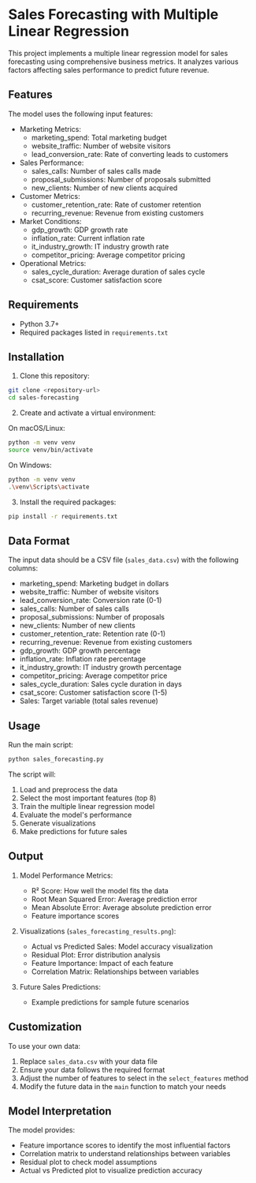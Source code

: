 # Sales Forecasting with Multiple Linear Regression

This project implements a multiple linear regression model for sales forecasting using comprehensive business metrics. It analyzes various factors affecting sales performance to predict future revenue.

## Features

The model uses the following input features:
- Marketing Metrics:
  - marketing_spend: Total marketing budget
  - website_traffic: Number of website visitors
  - lead_conversion_rate: Rate of converting leads to customers
- Sales Performance:
  - sales_calls: Number of sales calls made
  - proposal_submissions: Number of proposals submitted
  - new_clients: Number of new clients acquired
- Customer Metrics:
  - customer_retention_rate: Rate of customer retention
  - recurring_revenue: Revenue from existing customers
- Market Conditions:
  - gdp_growth: GDP growth rate
  - inflation_rate: Current inflation rate
  - it_industry_growth: IT industry growth rate
  - competitor_pricing: Average competitor pricing
- Operational Metrics:
  - sales_cycle_duration: Average duration of sales cycle
  - csat_score: Customer satisfaction score

## Requirements

- Python 3.7+
- Required packages listed in `requirements.txt`

## Installation

1. Clone this repository:
```bash
git clone <repository-url>
cd sales-forecasting
```

2. Create and activate a virtual environment:

On macOS/Linux:
```bash
python -m venv venv
source venv/bin/activate
```

On Windows:
```bash
python -m venv venv
.\venv\Scripts\activate
```

3. Install the required packages:
```bash
pip install -r requirements.txt
```

## Data Format

The input data should be a CSV file (`sales_data.csv`) with the following columns:
- marketing_spend: Marketing budget in dollars
- website_traffic: Number of website visitors
- lead_conversion_rate: Conversion rate (0-1)
- sales_calls: Number of sales calls
- proposal_submissions: Number of proposals
- new_clients: Number of new clients
- customer_retention_rate: Retention rate (0-1)
- recurring_revenue: Revenue from existing customers
- gdp_growth: GDP growth percentage
- inflation_rate: Inflation rate percentage
- it_industry_growth: IT industry growth percentage
- competitor_pricing: Average competitor price
- sales_cycle_duration: Sales cycle duration in days
- csat_score: Customer satisfaction score (1-5)
- Sales: Target variable (total sales revenue)

## Usage

Run the main script:
```bash
python sales_forecasting.py
```

The script will:
1. Load and preprocess the data
2. Select the most important features (top 8)
3. Train the multiple linear regression model
4. Evaluate the model's performance
5. Generate visualizations
6. Make predictions for future sales

## Output

1. Model Performance Metrics:
   - R² Score: How well the model fits the data
   - Root Mean Squared Error: Average prediction error
   - Mean Absolute Error: Average absolute prediction error
   - Feature importance scores

2. Visualizations (`sales_forecasting_results.png`):
   - Actual vs Predicted Sales: Model accuracy visualization
   - Residual Plot: Error distribution analysis
   - Feature Importance: Impact of each feature
   - Correlation Matrix: Relationships between variables

3. Future Sales Predictions:
   - Example predictions for sample future scenarios

## Customization

To use your own data:
1. Replace `sales_data.csv` with your data file
2. Ensure your data follows the required format
3. Adjust the number of features to select in the `select_features` method
4. Modify the future data in the `main` function to match your needs

## Model Interpretation

The model provides:
- Feature importance scores to identify the most influential factors
- Correlation matrix to understand relationships between variables
- Residual plot to check model assumptions
- Actual vs Predicted plot to visualize prediction accuracy 